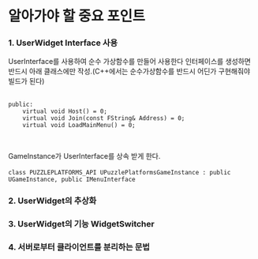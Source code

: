 
# 알아가야 할 중요 포인트

### 1. UserWidget Interface 사용
UserInterface를 사용하여 순수 가상함수를 만들어 사용한다 인터페이스를 생성하면 반드시 아래 클래스에만 작성.(C++에서는 순수가상함수를 반드시 어딘가 구현해줘야 빌드가 된다)
<br>
<br>
```
public:
	virtual void Host() = 0;
	virtual void Join(const FString& Address) = 0;
	virtual void LoadMainMenu() = 0;
```
<br>

GameInstance가 UserInterface를 상속 받게 한다. <br> <br>
``` class PUZZLEPLATFORMS_API UPuzzlePlatformsGameInstance : public UGameInstance, public IMenuInterface ``` 
<br>

### 2. UserWidget의 추상화

### 3. UserWidget의 기능 WidgetSwitcher

### 4. 서버로부터 클라이언트를 분리하는 문법
